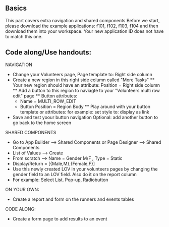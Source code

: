 ## Basics

This part covers extra navigation and shared components
Before we start, please download the example applications: f101, f102, f103, f104 and then download them into your workspace. Your new application ID does not have to match this one.

## Code along/Use handouts:

NAVIGATION
- Change your Volunteers page, Page template to: Right side column
- Create a new region in this right side column called "More Tasks"
** Your new region should have an attribute: Position = Right side column
** Add a button to this region to naviagte to your "Volunteers multi row edit" page
** Button attributes:
  - Name = MULTI_ROW_EDIT
  - Button Position = Region Body
** Play around with your button template or attributes: for example: set style to: display as link
- Save and test yoour button navigation
Optional: add another button to go back to the home screen

SHARED COMPONENTS
- Go to App Builder --> Shared Components or Page Designer --> Shared Components
- List of Values --> Create 
- From scratch --> Name = Gender M/F , Type = Static
- Display/Return = [{Male,M},{Female,F}]
- Use this newly created LOV in your volunteers pages by changing the gender field to an LOV field. Also do it on the report column
- For example: Select List. Pop-up, Radiobutton

ON YOUR OWN:
- Create a report and form on the runners and events tables

CODE ALONG:
- Create a form page to add results to an event



